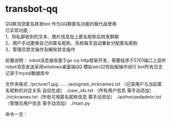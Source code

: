 # transbot-qq  
QQ群消息匿名转发bot 作为QQ群匿名功能的替代品使用  
已实现功能：  
1、将私聊收到的文本、图片信息加上匿名昵称后转发群聊  
2、用户手动更换自己的匿名昵称、系统每天自动重新分配匿名昵称  
3、管理员禁言操作及解除禁言操作

前置说明：
robot消息接收基于go cq-http框架开发，需要程序于5701端口上监听
robot消息发送采用windows桌面端QQ 模拟win32剪贴板操作进行
bot所有日志记录于mysql数据库中

文件夹格式
./picture/1.jpg......
./assigned_nicknames.txt  （记录用户与当前匿名昵称的对应关系 自动生成）
./user_ids.txt （所有用户信息 需手动添加）
./nicknames.txt（所有可用匿名昵称信息 需手动添加）
./authorizedadmin.txt （管理员用户信息 需手动添加）
./main.py

命令一览：

